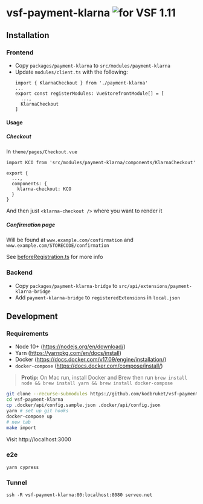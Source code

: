 # vsf-payment-klarna ![for VSF 1.11](https://img.shields.io/static/v1?label=vsf&message=1.11&color=brightgreen)

## Installation

### Frontend

* Copy `packages/payment-klarna` to `src/modules/payment-klarna`
* Update `modules/client.ts` with the following:
  ```
  import { KlarnaCheckout } from './payment-klarna'
  ...
  export const registerModules: VueStorefrontModule[] = [
    ...,
    KlarnaCheckout
  ]
  ```

#### Usage

##### Checkout

In `theme/pages/Checkout.vue`

```
import KCO from 'src/modules/payment-klarna/components/KlarnaCheckout'

export {
  ...,
  components: {
    klarna-checkout: KCO
  }
}
```

And then just `<klarna-checkout />` where you want to render it

##### Confirmation page

Will be found at `www.example.com/confirmation` and `www.example.com/STORECODE/confirmation`

See [beforeRegistration.ts](packages/payment-klarna/hooks/beforeRegistration.ts) for more info

### Backend

* Copy `packages/payment-klarna-bridge` to `src/api/extensions/payment-klarna-bridge`
* Add `payment-klarna-bridge` to `registeredExtensions` in `local.json`

## Development

### Requirements

* Node 10+ (https://nodejs.org/en/download/)
* Yarn (https://yarnpkg.com/en/docs/install)
* Docker (https://docs.docker.com/v17.09/engine/installation/)
* `docker-compose` (https://docs.docker.com/compose/install/)

> **Protip:** On Mac run, install Docker and Brew then run `brew install node && brew install yarn && brew install docker-compose`

```sh
git clone --recurse-submodules https://github.com/kodbruket/vsf-payment-klarna
cd vsf-payment-klarna
cp .docker/api/config.sample.json .docker/api/config.json
yarn # set up git hooks
docker-compose up
# new tab
make import
```

Visit http://localhost:3000

### e2e

`yarn cypress`

### Tunnel

`ssh -R vsf-payment-klarna:80:localhost:8080 serveo.net`
